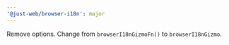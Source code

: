 ```yaml
---
'@just-web/browser-i18n': major
---
```


Remove options.
Change from `browserI18nGizmoFn()` to `browserI18nGizmo`.
